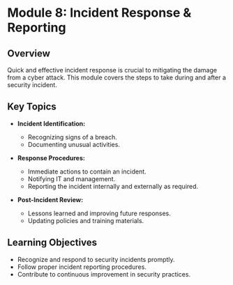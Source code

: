 # Module 8: Incident Response & Reporting

## Overview
Quick and effective incident response is crucial to mitigating the damage from a cyber attack. This module covers the steps to take during and after a security incident.

## Key Topics
- **Incident Identification:**  
  - Recognizing signs of a breach.
  - Documenting unusual activities.

- **Response Procedures:**  
  - Immediate actions to contain an incident.
  - Notifying IT and management.
  - Reporting the incident internally and externally as required.

- **Post-Incident Review:**  
  - Lessons learned and improving future responses.
  - Updating policies and training materials.

## Learning Objectives
- Recognize and respond to security incidents promptly.
- Follow proper incident reporting procedures.
- Contribute to continuous improvement in security practices.
